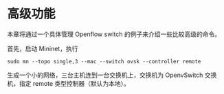 # 高级功能

本章将通过一个具体管理 Openflow switch 的例子来介绍一些比较高级的命令。

首先，启动 Mininet，执行
```
sudo mn --topo single,3 --mac --switch ovsk --controller remote
```
生成一个小的网络，三台主机连到一台交换机上，交换机为 OpenvSwitch 交换机，指定 remote 类型控制器（默认为本地）。
